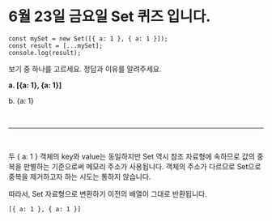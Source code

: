 # 6월 23일 금요일 Set 퀴즈 입니다.

```
const mySet = new Set([{ a: 1 }, { a: 1 }]);
const result = [...mySet];
console.log(result);
```

보기 중 하나를 고르세요. 정답과 이유를 알려주세요.


**a. [{a: 1}, {a: 1}]**

b. {a: 1}

<br><hr><br>

두 { a: 1 } 객체의 key와 value는 동일하지만 Set 역시 참조 자료형에 속하므로 값의 중복을 판별하는 기준으로써 메모리 주소가 사용됩니다. 객체의 주소가 다르므로 Set으로 중복을 제거하고자 하는 시도는 통하지 않습니다.

따라서, Set 자료형으로 변환하기 이전의 배열이 그대로 반환됩니다.

```
[{ a: 1 }, { a: 1 }]
```